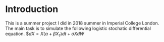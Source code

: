 # Introduction  
This is a summer project I did in 2018 summer in Imperial College London. The main task is to simulate the following      logistic   stochatic differential equation.
$$dX=X(\alpha+\beta X_
\tau )dt+\sigma X dW$  
<!--stackedit_data:
eyJoaXN0b3J5IjpbLTE2NzMwMjMzNTIsLTExMjgyNjMzMDQsLT
EyMDQ3NDE4NzUsMjk5NzgwNTQ0LC0xNjIxNTQ0ODA0LC0xMjUx
MDk3NTQyXX0=
-->